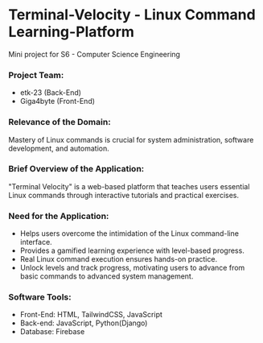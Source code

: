 # Terminal-Velocity - Linux Command Learning-Platform
Mini project for S6 - Computer Science Engineering

### Project Team:
 - etk-23 (Back-End)
 - Giga4byte (Front-End)


### Relevance of the Domain:  
Mastery of Linux commands is crucial for system administration, software development, and automation.


### Brief Overview of the Application: 
"Terminal Velocity" is a web-based platform that teaches users essential Linux commands through interactive tutorials and practical exercises.


### Need for the Application: 
 - Helps users overcome the intimidation of the Linux command-line interface.
 - Provides a gamified learning experience with level-based progress.
 - Real Linux command execution ensures hands-on practice.
 - Unlock levels and track progress, motivating users to advance from basic commands to advanced system management.

### Software Tools:
 - Front-End: HTML, TailwindCSS, JavaScript
 - Back-end: JavaScript, Python(Django)
 - Database: Firebase
